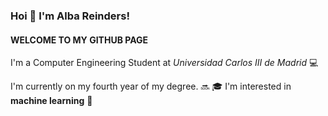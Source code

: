 ### Hoi 👋 I'm Alba Reinders!
#### WELCOME TO MY GITHUB PAGE
I'm a Computer Engineering Student at *Universidad Carlos III de Madrid* :computer:


I'm currently on my fourth year of my degree. :soon: :mortar_board:
I'm interested in **machine learning** :brain:

<!--
**akua21/akua21** is a ✨ _special_ ✨ repository because its `README.md` (this file) appears on your GitHub profile.

Here are some ideas to get you started:

- 🔭 I’m currently working on ...
- 🌱 I’m currently learning ...
- 👯 I’m looking to collaborate on ...
- 🤔 I’m looking for help with ...
- 💬 Ask me about ...
- 📫 How to reach me: ...
- 😄 Pronouns: ...
- ⚡ Fun fact: ...
-->
